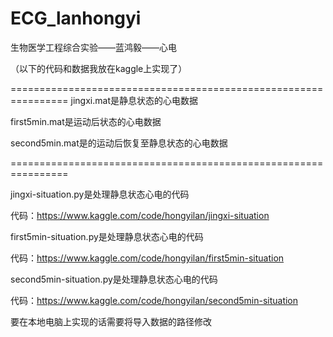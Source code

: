 # ECG_lanhongyi
生物医学工程综合实验——蓝鸿毅——心电

（以下的代码和数据我放在kaggle上实现了）

================================================================
jingxi.mat是静息状态的心电数据

first5min.mat是运动后状态的心电数据

second5min.mat是的运动后恢复至静息状态的心电数据

================================================================

jingxi-situation.py是处理静息状态心电的代码

代码：https://www.kaggle.com/code/hongyilan/jingxi-situation

first5min-situation.py是处理静息状态心电的代码

代码：https://www.kaggle.com/code/hongyilan/first5min-situation

second5min-situation.py是处理静息状态心电的代码

代码：https://www.kaggle.com/code/hongyilan/second5min-situation

要在本地电脑上实现的话需要将导入数据的路径修改
